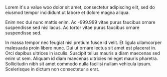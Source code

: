 Lorem it's a value woo dolor sit amet, consectetur adipiscing 
elit, sed do eiusmod tempor incididunt ut labore et dolore magna aliqua. 

Enim nec dui nunc mattis enim. Ac -999.999 vitae purus 
faucibus ornare suspendisse sed nisi lacus. Ac tortor vitae purus faucibus ornare suspendisse sed. 

In massa tempor nec feugiat nisl pretium fusce id velit. Et ligula ullamcorper malesuada proin libero nunc. Dui ut 
ornare lectus sit amet est placerat in. Orci dapibus ultrices in iaculis. Suscipit tellus mauris a diam maecenas sed 
enim ut sem. Aliquam id diam maecenas ultricies mi eget mauris pharetra. Sollicitudin nibh sit amet commodo nulla 
facilisi nullam vehicula ipsum. Scelerisque in dictum non consectetur a erat.
